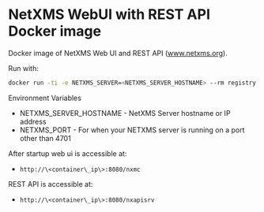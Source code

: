 # NetXMS WebUI with REST API Docker image

Docker image of NetXMS Web UI and REST API (www.netxms.org).


Run with:
```bash
docker run -ti -e NETXMS_SERVER=<NETXMS_SERVER_HOSTNAME> --rm registry.gitlab.com/matthew-beckett/netxms-dockerfiles/webuirest:3-8-382
```

Environment Variables
* NETXMS\_SERVER\_HOSTNAME - NetXMS Server hostname or IP address
* NETXMS_PORT - For when your NETXMS server is running on a port other than 4701

After startup web ui is accessible at:

* `http://\<container\_ip\>:8080/nxmc`

REST API is accessible at:

* `http://\<container\_ip\>:8080/nxapisrv`

